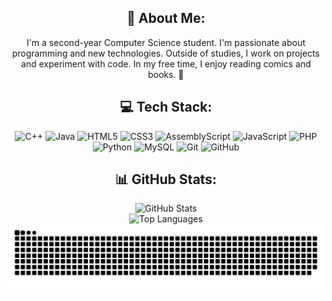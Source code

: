 <div style="text-align: center;">
  <h2>💫 About Me:</h2>
  <p>I'm a second-year Computer Science student. I'm passionate about programming and new technologies. Outside of studies, I work on projects and experiment with code. In my free time, I enjoy reading comics and books. 🚀</p>
</div>

<div align="center">
  <h2>💻 Tech Stack:</h2>
  <img src="https://img.shields.io/badge/c++-%2300599C.svg?style=for-the-badge&logo=c%2B%2B&logoColor=white" alt="C++">
  <img src="https://img.shields.io/badge/java-%23ED8B00.svg?style=for-the-badge&logo=openjdk&logoColor=white" alt="Java">
  <img src="https://img.shields.io/badge/html5-%23E34F26.svg?style=for-the-badge&logo=html5&logoColor=white" alt="HTML5">
  <img src="https://img.shields.io/badge/css3-%231572B6.svg?style=for-the-badge&logo=css3&logoColor=white" alt="CSS3">
  <img src="https://img.shields.io/badge/assembly%20script-%23000000.svg?style=for-the-badge&logo=assemblyscript&logoColor=white" alt="AssemblyScript">
  <img src="https://img.shields.io/badge/javascript-%23323330.svg?style=for-the-badge&logo=javascript&logoColor=%23F7DF1E" alt="JavaScript">
  <img src="https://img.shields.io/badge/php-%23777BB4.svg?style=for-the-badge&logo=php&logoColor=white" alt="PHP">
  <img src="https://img.shields.io/badge/python-3670A0?style=for-the-badge&logo=python&logoColor=ffdd54" alt="Python">
  <img src="https://img.shields.io/badge/mysql-4479A1.svg?style=for-the-badge&logo=mysql&logoColor=white" alt="MySQL">
  <img src="https://img.shields.io/badge/git-%23F05033.svg?style=for-the-badge&logo=git&logoColor=white" alt="Git">
  <img src="https://img.shields.io/badge/github-%23121011.svg?style=for-the-badge&logo=github&logoColor=white" alt="GitHub">
</div>

<div align="center">
  <h2>📊 GitHub Stats:</h2>
  <img src="https://github-readme-stats.vercel.app/api?username=Marvi217&theme=dark&hide_border=false&include_all_commits=false&count_private=false" alt="GitHub Stats">
  <br/>
  <img src="https://github-readme-stats.vercel.app/api/top-langs/?username=Marvi217&theme=dark&hide_border=false&include_all_commits=false&count_private=false&layout=compact" alt="Top Languages">
</div>

<div>
  <img src="https://raw.githubusercontent.com/Marvi217/Marvi217/output/snake.svg" alt="Snake animation">
</div>
